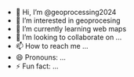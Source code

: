 - 👋 Hi, I’m @geoprocessing2024
- 👀 I’m interested in geoprocesing
- 🌱 I’m currently learning web maps
- 💞️ I’m looking to collaborate on ...
- 📫 How to reach me ...
- 😄 Pronouns: ...
- ⚡ Fun fact: ...

<!---
geoprocessing2024/geoprocessing2024 is a ✨ special ✨ repository because its `README.md` (this file) appears on your GitHub profile.
You can click the Preview link to take a look at your changes.
--->
